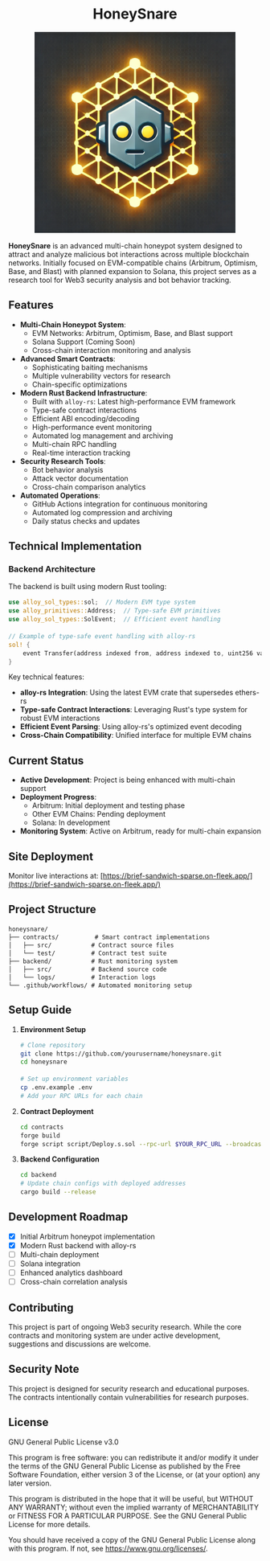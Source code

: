 <h1 align="center">HoneySnare</h1>

<p align="center">
  <img src="HoneySnareLogo.png" alt="Logo" width="400">
</p>

**HoneySnare** is an advanced multi-chain honeypot system designed to attract and analyze malicious bot interactions across multiple blockchain networks. Initially focused on EVM-compatible chains (Arbitrum, Optimism, Base, and Blast) with planned expansion to Solana, this project serves as a research tool for Web3 security analysis and bot behavior tracking.

## Features
- **Multi-Chain Honeypot System**: 
  - EVM Networks: Arbitrum, Optimism, Base, and Blast support
  - Solana Support (Coming Soon)
  - Cross-chain interaction monitoring and analysis
- **Advanced Smart Contracts**:
  - Sophisticating baiting mechanisms
  - Multiple vulnerability vectors for research
  - Chain-specific optimizations
- **Modern Rust Backend Infrastructure**:
  - Built with `alloy-rs`: Latest high-performance EVM framework
  - Type-safe contract interactions
  - Efficient ABI encoding/decoding
  - High-performance event monitoring
  - Automated log management and archiving
  - Multi-chain RPC handling
  - Real-time interaction tracking
- **Security Research Tools**:
  - Bot behavior analysis
  - Attack vector documentation
  - Cross-chain comparison analytics
- **Automated Operations**:
  - GitHub Actions integration for continuous monitoring
  - Automated log compression and archiving
  - Daily status checks and updates

## Technical Implementation
### Backend Architecture
The backend is built using modern Rust tooling:
```rust
use alloy_sol_types::sol;  // Modern EVM type system
use alloy_primitives::Address;  // Type-safe EVM primitives
use alloy_sol_types::SolEvent;  // Efficient event handling

// Example of type-safe event handling with alloy-rs
sol! {
    event Transfer(address indexed from, address indexed to, uint256 value);
}
```

Key technical features:
- **alloy-rs Integration**: Using the latest EVM crate that supersedes ethers-rs
- **Type-safe Contract Interactions**: Leveraging Rust's type system for robust EVM interactions
- **Efficient Event Parsing**: Using alloy-rs's optimized event decoding
- **Cross-Chain Compatibility**: Unified interface for multiple EVM chains

## Current Status
- **Active Development**: Project is being enhanced with multi-chain support
- **Deployment Progress**:
  - Arbitrum: Initial deployment and testing phase
  - Other EVM Chains: Pending deployment
  - Solana: In development
- **Monitoring System**: Active on Arbitrum, ready for multi-chain expansion

## Site Deployment
Monitor live interactions at: [https://brief-sandwich-sparse.on-fleek.app/](https://brief-sandwich-sparse.on-fleek.app/)

## Project Structure
```
honeysnare/
├── contracts/          # Smart contract implementations
│   ├── src/           # Contract source files
│   └── test/          # Contract test suite
├── backend/           # Rust monitoring system
│   ├── src/           # Backend source code
│   └── logs/          # Interaction logs
└── .github/workflows/ # Automated monitoring setup
```

## Setup Guide
1. **Environment Setup**
   ```bash
   # Clone repository
   git clone https://github.com/yourusername/honeysnare.git
   cd honeysnare

   # Set up environment variables
   cp .env.example .env
   # Add your RPC URLs for each chain
   ```

2. **Contract Deployment**
   ```bash
   cd contracts
   forge build
   forge script script/Deploy.s.sol --rpc-url $YOUR_RPC_URL --broadcast --verify
   ```

3. **Backend Configuration**
   ```bash
   cd backend
   # Update chain configs with deployed addresses
   cargo build --release
   ```

## Development Roadmap
- [x] Initial Arbitrum honeypot implementation
- [x] Modern Rust backend with alloy-rs
- [ ] Multi-chain deployment
- [ ] Solana integration
- [ ] Enhanced analytics dashboard
- [ ] Cross-chain correlation analysis

## Contributing
This project is part of ongoing Web3 security research. While the core contracts and monitoring system are under active development, suggestions and discussions are welcome.

## Security Note
This project is designed for security research and educational purposes. The contracts intentionally contain vulnerabilities for research purposes.

## License
GNU General Public License v3.0

This program is free software: you can redistribute it and/or modify it under the terms of the GNU General Public License as published by the Free Software Foundation, either version 3 of the License, or (at your option) any later version.

This program is distributed in the hope that it will be useful, but WITHOUT ANY WARRANTY; without even the implied warranty of MERCHANTABILITY or FITNESS FOR A PARTICULAR PURPOSE. See the GNU General Public License for more details.

You should have received a copy of the GNU General Public License along with this program. If not, see <https://www.gnu.org/licenses/>.
